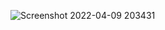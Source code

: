 ![Screenshot 2022-04-09 203431](https://user-images.githubusercontent.com/99658011/162576411-245eb957-0f5b-40ad-b997-e9fb6a0a88a8.jpg)
